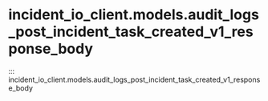 # incident_io_client.models.audit_logs_post_incident_task_created_v1_response_body

::: incident_io_client.models.audit_logs_post_incident_task_created_v1_response_body
